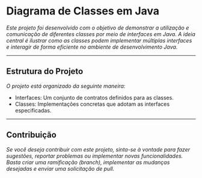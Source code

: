 # Diagrama de Classes em Java
*Este projeto foi desenvolvido com o objetivo de demonstrar a utilização e comunicação de diferentes classes por meio de interfaces em Java.
 A ideia central é ilustrar como as classes podem implementar múltiplas interfaces e interagir de forma eficiente no ambiente de desenvolvimento Java.*

---

## Estrutura do Projeto
*O projeto está organizado da seguinte maneira:*

- Interfaces: Um conjunto de contratos definidos para as classes.
- Classes: Implementações concretas que adotam as interfaces especificadas.

---

## Contribuição
*Se você deseja contribuir com este projeto, sinta-se à vontade para fazer sugestões, reportar problemas ou implementar novas funcionalidades.
 Basta criar uma ramificação (branch), implementar as mudanças desejadas e enviar uma solicitação de pull.*

